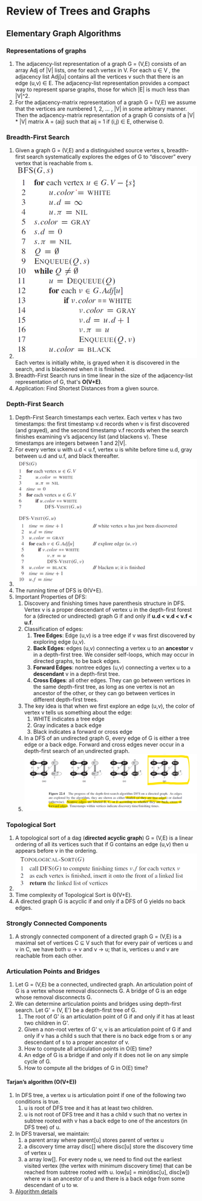 # Review of Trees and Graphs

## Elementary Graph Algorithms

### Representations of graphs
1. The adjacency-list representation of a graph G = (V,E) consists of an array Adj of |V| lists, one for each vertex in V. For each u ∈ V , the adjacency list Adj[u] contains all the vertices v such that there is an edge (u,v) ∈ E. The adjacency-list representation provides a compact way to represent sparse graphs, those for which |E| is much less than |V|^2. 
2. For the adjacency-matrix representation of a graph G = (V,E) we assume that the vertices are numbered 1, 2, ... , |V| in some arbitrary manner. Then the adjacency-matrix representation of a graph G consists of a |V| * |V| matrix A = (aij) such that aij = 1 if (i,j) ∈ E, otherwise 0. 

### Breadth-First Search
1. Given a graph G = (V,E) and a distinguished source vertex s, breadth-first search systematically explores the edges of G to “discover” every vertex that is reachable from s.
2. ![BFS Algorithm](./images/BFS.png) 
Each vertex is initially white, is grayed when it is discovered in the search, and is blackened when it is finished.
3. Breadth-First Search runs in time linear in the size of the adjacency-list representation of G, that's **O(V+E)**.
4. Application: Find Shortest Distances from a given source.

### Depth-First Search
1. Depth-First Search timestamps each vertex. Each vertex v has two timestamps: the first timestamp v.d records when v is first discovered (and grayed), and the second timestamp v.f records when the search finishes examining v’s adjacency list (and blackens v). These timestamps are integers between 1 and 2|V|.
2. For every vertex u with u.d < u.f, vertex u is white before time u.d, gray between u.d and u.f, and black thereafter.
3. ![DFS Algorithm](./images/DFS.PNG)
4. The running time of DFS is Θ(V+E).   
5. Important Properties of DFS:
    1. Discovery and finishing times have parenthesis structure in DFS. Vertex v is a proper descendant of vertex u in the depth-first forest for a (directed or undirected) graph G if and only if **u.d < v.d < v.f < u.f**.
    2. Classification of edges:
        1. **Tree Edges**: Edge (u,v) is a tree edge if v was first discovered by exploring edge (u,v).
        2. **Back Edges**: edges (u,v) connecting a vertex u to an **ancestor** v in a depth-first tree. We consider self-loops, which may occur in directed graphs, to be back edges. 
        3. **Forward Edges**: nontree edges (u,v) connecting a vertex u to a **descendant** v in a depth-first tree.
        4. **Cross Edges**: all other edges. They can go between vertices in the same depth-first tree, as long as one vertex is not an ancestor of the other, or they can go between vertices in different depth-first trees.
    3. The key idea is that when we first explore an edge (u,v), the color of vertex v tells us something about the edge:
        1. WHITE indicates a tree edge
        2. Gray indicates a back edge
        3. Black indicates a forward or cross edge 
    4. In a DFS of an undirected graph G, every edge of G is either a tree edge or a back edge. Forward and cross edges never occur in a depth-first search of an undirected graph.     
    5. ![Edge Classifications](./images/Edges_Classification.png)



### Topological Sort
1. A topological sort of a dag (**directed acyclic graph**) G = (V,E) is a linear ordering of all its vertices such that if G contains an edge (u,v) then u appears before v in the ordering.
2. ![Topological Sort](./images/Topological_Sort.png)
3. Time complexity of Topological Sort is Θ(V+E). 
4. A directed graph G is acyclic if and only if a DFS of G yields no back edges.

### Strongly Connected Components
1. A strongly connected component of a directed graph G = (V,E) is a maximal set of vertices C ⊆ V such that for every pair of vertices u and v in C, we have both u -> v and v -> u; that is, vertices u and v are reachable from each other.

### Articulation Points and Bridges
1. Let G = (V,E) be a connected, undirected graph. An articulation point of G is a vertex whose removal disconnects G. A bridge of G is an edge whose removal disconnects G.
2. We can determine articulation points and bridges using depth-first search. Let G' = (V, E') be a depth-first tree of G.
    1. The root of G' is an articulation point of G if and only if it has at least two children in G'.
    2. Given a non-root vertex of G' v, v is an articulation point of G if and only if v has a child s such that there is no back edge from s or any descendant of s to a proper ancestor of v.
    3. How to compute all articulation points in O(E) time?
    4. An edge of G is a bridge if and only if it does not lie on any simple cycle of G.
    5. How to compute all the bridges of G in O(E) time?

#### Tarjan’s algorithm (O(V+E))
1. In DFS tree, a vertex u is articulation point if one of the following two conditions is true.
    1. u is root of DFS tree and it has at least two children.
    2. u is not root of DFS tree and it has a child v such that no vertex in subtree rooted with v has a back edge to one of the ancestors (in DFS tree) of u.
2. In DFS traversal, we maintain:
    1. a parent array where parent[u] stores parent of vertex u
    2. a discovery time array disc[] where disc[u] store the discovery time of vertex u
    3. a array low[].  For every node u, we need to find out the earliest visited vertex (the vertex with minimum discovery time) that can be reached from subtree rooted with u. low[u] = min(disc[u], disc[w]) where w is an ancestor of u and there is a back edge from some descendant of u to w. 
3. [Algorithm details](https://www.geeksforgeeks.org/articulation-points-or-cut-vertices-in-a-graph/)  

    